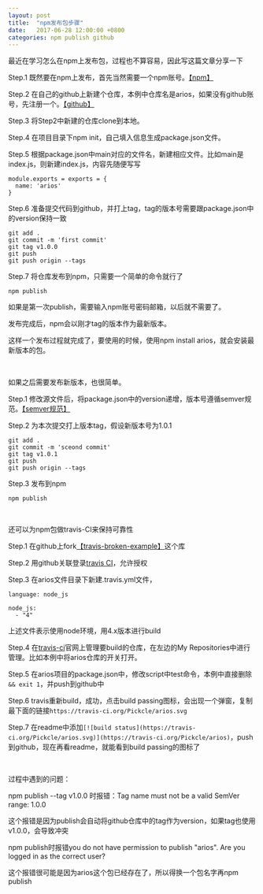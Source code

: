 ```yaml
---
layout: post
title:  "npm发布包步骤"
date:   2017-06-28 12:00:00 +0800
categories: npm publish github
---
```


最近在学习怎么在npm上发布包，过程也不算容易，因此写这篇文章分享一下

Step.1 既然要在npm上发布，首先当然需要一个npm账号。[【npm】](https://www.npmjs.com/)

Step.2 在自己的github上新建个仓库，本例中仓库名是arios，如果没有github账号，先注册一个。[【github】](https://github.com/)

Step.3 将Step2中新建的仓库clone到本地。

Step.4 在项目目录下npm init，自己填入信息生成package.json文件。

Step.5 根据package.json中main对应的文件名，新建相应文件。比如main是index.js，则新建index.js，内容先随便写写
```
module.exports = exports = {
  name: 'arios'
}
```

Step.6 准备提交代码到github，并打上tag，tag的版本号需要跟package.json中的version保持一致
```
git add .
git commit -m 'first commit'
git tag v1.0.0
git push
git push origin --tags
```

Step.7 将仓库发布到npm，只需要一个简单的命令就行了
```
npm publish
```
如果是第一次publish，需要输入npm账号密码邮箱，以后就不需要了。

发布完成后，npm会以刚才tag的版本作为最新版本。

这样一个发布过程就完成了，要使用的时候，使用npm install arios，就会安装最新版本的包。

<br>

如果之后需要发布新版本，也很简单。

Step.1 修改源文件后，将package.json中的version递增，版本号遵循semver规范。[【semver规范】](https://gist.github.com/smallnest/666c88d3dc06774f5498)

Step.2 为本次提交打上版本tag，假设新版本号为1.0.1
```
git add .
git commit -m 'sceond commit'
git tag v1.0.1
git push
git push origin --tags
```

Step.3 发布到npm
```
npm publish
```

<br>

还可以为npm包做travis-CI来保持可靠性

Step.1 在github上fork[【travis-broken-example】](https://github.com/plaindocs/travis-broken-example)这个库

Step.2 用github关联登录[travis CI](https://travis-ci.org/auth)，允许授权

Step.3 在arios文件目录下新建.travis.yml文件，

```
language: node_js

node_js:
  - "4"
```
上述文件表示使用node环境，用4.x版本进行build

Step.4 在[travis-ci](https://travis-ci.org/)官网上管理要build的仓库，在左边的My Repositories中进行管理。比如本例中将arios仓库的开关打开。

Step.5 在arios项目的package.json中，修改script中test命令，本例中直接删除`&& exit 1`，并push到github中

Step.6 travis重新build，成功，点击build passing图标，会出现一个弹窗，复制最下面的链接`https://travis-ci.org/Pickcle/arios.svg`

Step.7 在readme中添加`[![build status](https://travis-ci.org/Pickcle/arios.svg)](https://travis-ci.org/Pickcle/arios)`，push到github，现在再看readme，就能看到build passing的图标了

<br>

过程中遇到的问题：

npm publish --tag v1.0.0 时报错：Tag name must not be a valid SemVer range: 1.0.0

这个报错是因为publish会自动将github仓库中的tag作为version，如果tag也使用v1.0.0，会导致冲突

npm publish时报错you do not have permission to publish "arios". Are you logged in as the correct user?

这个报错很可能是因为arios这个包已经存在了，所以得换一个包名字再npm publish

